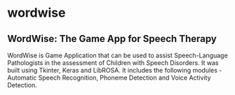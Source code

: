 # wordwise

## WordWise: The Game App for Speech Therapy

WordWise is Game Application that can be used to assist Speech-Language Pathologists in the assessment of Children with Speech Disorders. 
It was built using Tkinter, Keras and LibROSA.
It includes the following modules - Automatic Speech Recognition, Phoneme Detection and Voice Activity Detection.
